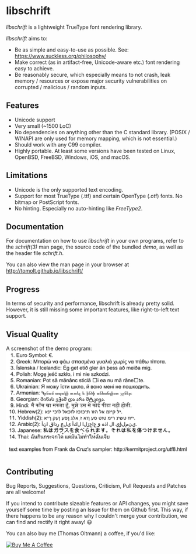 libschrift
==========
*libschrift* is a lightweight TrueType font rendering library.

*libschrift* aims to:
- Be as simple and easy-to-use as possible.
  See: <https://www.suckless.org/philosophy/>
- Make correct (as in artifact-free, Unicode-aware etc.)
  font rendering easy to achieve.
- Be reasonably secure, which especially means to not crash,
  leak memory / resources or expose major security
  vulnerabilities on corrupted / malicious / random inputs.

Features
--------
- Unicode support
- Very small (~1500 LoC)
- No dependencies on anything other than the C standard library.
  (POSIX / WINAPI are only used for memory mapping, which is not essential.)
- Should work with any C99 compiler.
- Highly portable. At least some versions have been tested on
  Linux, OpenBSD, FreeBSD, Windows, iOS, and macOS.

Limitations
-----------
- Unicode is the only supported text encoding.
- Support for most TrueType (.ttf) and certain OpenType (.otf) fonts.
  No bitmap or PostScript fonts.
- No hinting. Especially no auto-hinting like *FreeType2*.

Documentation
-------------
For documentation on how to use *libschrift* in your own programs,
refer to the *schrift(3)* man page,
the source code of the bundled *demo*,
as well as the header file *schrift.h*.

You can also view the man page in your browser at
<http://tomolt.github.io/libschrift/>

Progress
--------
In terms of security and performance, libschrift is already pretty solid.
However, it is still missing some important features, like right-to-left text support.

Visual Quality
--------------
A screenshot of the demo program:
![demo screenshot](resources/demo-screenshot.png)

Contributing
------------
Bug Reports, Suggestions, Questions, Criticism, Pull Requests and Patches are all welcome!

If you intend to contribute sizeable features or API changes,
you might save yourself some time by posting an Issue for them on Github first.
This way, if there happens to be any reason why I couldn't merge your contribution,
we can find and rectify it right away! :smiley:

You can also buy me (Thomas Oltmann) a coffee, if you'd like:
<p align="left">
<a href="https://www.buymeacoffee.com/tomolt" target="_blank"><img src="https://cdn.buymeacoffee.com/buttons/default-blue.png" alt="Buy Me A Coffee" style="height: 51px !important;width: 217px !important;" ></a>
</p>
